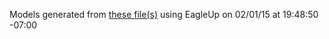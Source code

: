 Models generated from [these file(s)](https://raw.githubusercontent.com/sparkfun/Pro_Micro/a74b17b3d3d29e6fe32d4ef9cd3a84733e4ca340/Hardware/Pro_Micro.brd) using EagleUp on 02/01/15 at 19:48:50 -07:00
